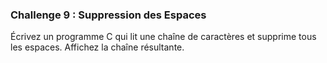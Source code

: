 
### Challenge 9 : Suppression des Espaces
Écrivez un programme C qui lit une chaîne de caractères et supprime tous les espaces. Affichez la chaîne résultante.